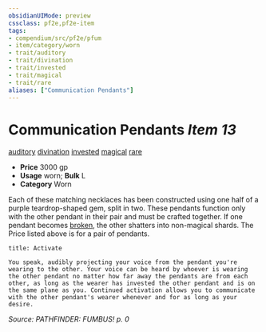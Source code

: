```yaml
---
obsidianUIMode: preview
cssclass: pf2e,pf2e-item
tags:
- compendium/src/pf2e/pfum
- item/category/worn
- trait/auditory
- trait/divination
- trait/invested
- trait/magical
- trait/rare
aliases: ["Communication Pendants"]
---
```

# Communication Pendants *Item 13*  
[auditory](../../../rules/traits/auditory.md)  [divination](../../../rules/traits/divination.md)  [invested](../../../rules/traits/invested.md)  [magical](../../../rules/traits/magical.md)  [rare](../../../rules/traits/rare.md)  

- **Price** 3000 gp
- **Usage** worn; **Bulk** L
- **Category** Worn

Each of these matching necklaces has been constructed using one half of a purple teardrop-shaped gem, split in two. These pendants function only with the other pendant in their pair and must be crafted together. If one pendant becomes [broken](../../../rules/conditions.md#Broken), the other shatters into non-magical shards. The Price listed above is for a pair of pendants.

```ad-embed-ability
title: Activate

You speak, audibly projecting your voice from the pendant you're wearing to the other. Your voice can be heard by whoever is wearing the other pendant no matter how far away the pendants are from each other, as long as the wearer has invested the other pendant and is on the same plane as you. Continued activation allows you to communicate with the other pendant's wearer whenever and for as long as your desire.
```

*Source: PATHFINDER: FUMBUS! p. 0*
